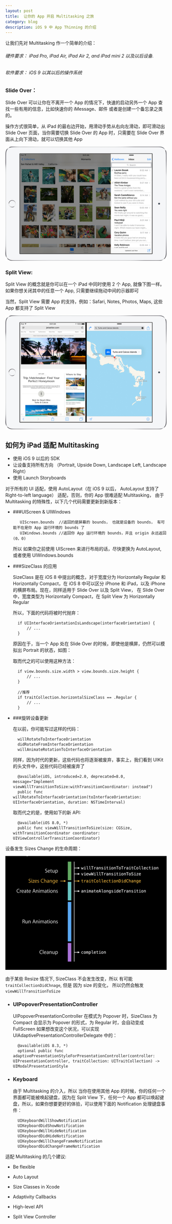 ```yaml
---
layout: post
title: 	让你的 App 开启 Multitasking 之旅
category: blog
description: iOS 9 中 App Thinning 的介绍
---
```



让我们先对 Multitasking 作一个简单的介绍：

###### 硬件要求： iPad Pro, iPad Air, iPad Air 2, and iPad mini 2 以及以后设备.
###### 软件要求： iOS 9 以其以后的操作系统

### Slide Over：

Slide Over 可以让你在不离开一个 App 的情况下，快速的启动另外一个 App 查找一些有用的信息，比如快速你的 iMessage、邮件 或者是创建一个备忘录之类的。

操作方式很简单，从 iPad 的最右边开始，用滑动手势从右向左滑动，即可滑动出 Slide Over 页面，当你需要切换 Slide Over 的 App 时，只需要在 Slide Over 界面从上向下滑动，就可以切换其他 App

![Slide Over](/images/blog/GettingStartWithMultitasking/ipad-ios9-slide-over.jpg)

### Split View:

Split View 的概念就是你可以在一个 iPad 中同时使用 2 个 App, 就像下图一样。如果你想关闭其中的任意一个 App, 只需要继续拖动中间的示器即可

当然，Split View 需要 App 的支持，例如：Safari, Notes, Photos, Maps, 这些 App 都支持了 Split View

![Split View](/images/blog/GettingStartWithMultitasking/ipad-ios9-split-view.jpg)

## 如何为 iPad 适配 Multitasking

* 使用 iOS 9 以后的 SDK
* 让设备支持所有方向 （Portrait, Upside Down, Landscape Left, Landscape Right）
* 使用 Launch Storyboards

对于所有的 UI 适配，使用 AutoLayout（在 iOS 9 以后， AutoLayout 支持了 Right-to-left language） 适配，否则，你的 App 很难适配 Multitasking， 由于 Multitasking 的特殊性，以下几个代码需要更新到新版本：

* ###UIScreen & UIWindows

		 UIScreen.bounds  //返回的是屏幕的 bounds， 也就是设备的 bounds， 有可能不在是你 App 运行环境的 bounds 了
		 UIWindows.bounds //返回你 App 运行环境的 bounds，并且 origin 永远返回 (0，0)
		 
	所以 如果你之前使用 UIScreen 来进行布局的话，尽快更换为 AutoLayout, 或者使用 UIWindows.bounds

* ###SizeClass 的应用

	SizeClass 是在 iOS 8 中提出的概念，对于宽度分为 Horizontally Regular 和 Horizontally Compact，在 iOS 8 中可以区分 iPhone 和 iPad，以及 iPhone 的横屏布局。现在，同样适用于 Slide Over 以及 Split View， 在 Slide Over 中，宽度类型为 Horizontally Compact，在 Split View 为 Horizontally Regular
	
	所以，下面的代码将被时代抛弃：
	
		if UIInterfaceOrientationIsLandscape(interfaceOrientation) {
			// ...
		}

	原因在于，当一个 App 处在 Slide Over 的时候，即使他是横屏，仍然可以模拟出 Portrait 的状态，如图：
	

    取而代之的可以使用这种方法：

    	if view.bounds.size.width > view.bounds.size.height {
			// ...
		}
	
		//推荐
		if traitCollection.horizontalSizeClass == .Regular {
			// ...  
		}

* ###旋转设备更新
 
  在以前，你可能写过这样的代码：
  	
		willRotateToInterfaceOrientation
		didRotateFromInterfaceOrientation
		willAnimateRotationToInterfaceOrientation


  同样，因为时代的更新，这些代码也将逐渐被废弃，事实上，我们看到 UIKit 的头文件中，这些代码已经被废弃了
  
  		@available(iOS, introduced=2.0, deprecated=8.0, message="Implement viewWillTransitionToSize:withTransitionCoordinator: instead")
    	public func willRotateToInterfaceOrientation(toInterfaceOrientation: UIInterfaceOrientation, duration: NSTimeInterval)
	
  取而代之的是，使用如下的新 API:
  
  		@available(iOS 8.0, *)
    	public func viewWillTransitionToSize(size: CGSize, withTransitionCoordinator coordinator: UIViewControllerTransitionCoordinator)
    	
  
设备发生 Sizes Change 的生命周期：

![Slide Over](/images/blog/GettingStartWithMultitasking/size-change.jpg)

由于某些 Resize 情况下,  SizeClass 不会发生改变，所以 有可能 `traitCollectionDidChnage`, 但是 因为 size 的变化， 所以仍然会触发 `viewWillTransitionToSize`

* ### UIPopoverPresentationController	
	UIPopoverPresentationController 在模式为 Popover 时，SizeClass 为 Compact 会显示为 Popover 的形式，为 Regular 时，会自动变成 FullScreen
	如果想改变这个状况，可以实现 UIAdaptivePresentationControllerDelegate 中的：
	
		@available(iOS 8.3, *)
    	optional public func adaptivePresentationStyleForPresentationController(controller: UIPresentationController, traitCollection: UITraitCollection) -> UIModalPresentationStyle
	
* ### Keyboard
	
	由于 Multitasking 的介入，所以 当你在使用其他 App 的时候，你的任何一个界面都可能被唤起键盘，因为在 Split View 下，任何一个 App 都可以唤起键盘，所以，如果你想要更好的体验，可以使用下面的 Notification 处理键盘事件：
		
		UIKeyboardWillShowNotification
		UIKeyboardDidShowNotification
		UIKeyboardWillHideNotification
		UIKeyboardDidHideNotification
		UIKeyboardWillChangeFrameNotification
		UIKeyboardDidChangeFrameNotification
	
	
适配 Multitasking 的几个建议:

*  Be flexible
 
*  Auto Layout

*  Size Classes in Xcode 

*  Adaptivity Callbacks
 
*  High-level API

*  Split View Controller
 
  

